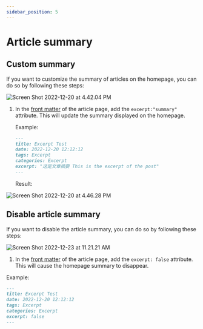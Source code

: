```yaml
---
sidebar_position: 5
---
```



# Article summary

## Custom summary

If you want to customize the summary of articles on the homepage, you can do so by following these steps:

![Screen Shot 2022-12-20 at 4.42.04 PM](https://evan.beee.top/img/Screen%20Shot%202022-12-20%20at%204.42.04%20PM.png)

1. In the [front matter](https://hexo.io/docs/front-matter.html) of the article page, add the `excerpt:"summary"` attribute. This will update the summary displayed on the homepage.

   Example:

   ```markdown
   ---
   title: Excerpt Test
   date: 2022-12-20 12:12:12
   tags: Excerpt
   categories: Excerpt
   excerpt: "这是文章摘要 This is the excerpt of the post"
   ---
   ```
   
   Result:  
   
![Screen Shot 2022-12-20 at 4.46.28 PM](https://evan.beee.top/img/Screen%20Shot%202022-12-20%20at%204.46.28%20PM.png)

## Disable article summary

If you want to disable the article summary, you can do so by following these steps:

![Screen Shot 2022-12-23 at 11.21.21 AM](https://evan.beee.top/img/Screen%20Shot%202022-12-23%20at%2011.21.21%20AM.png)

1. In the [front matter](https://hexo.io/docs/front-matter.html) of the article page, add the `excerpt: false` attribute. This will cause the homepage summary to disappear.

Example:

```markdown
---
title: Excerpt Test
date: 2022-12-20 12:12:12
tags: Excerpt
categories: Excerpt
excerpt: false
---
```

